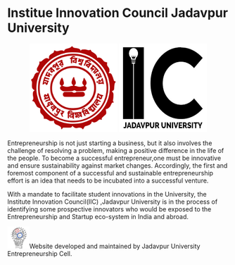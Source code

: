 # Institue Innovation Council Jadavpur University



<p align="center">
<img src="https://github.com/jadavpur-university-ed-cell/IICJadavpurUniversity/blob/master/assets/img/logo/julogo.png" width="200" height="200"></img>
<img src="https://github.com/jadavpur-university-ed-cell/IICJadavpurUniversity/blob/master/assets/img/logo/iic_logo_converted.jpg" width="200" height="200"></img></p>



Entrepreneurship is not just starting a business, but it also involves the challenge of resolving a problem, making a positive difference in the life of the people. To become a successful entrepreneur,one must be innovative and ensure sustainability against market changes. 
Accordingly, the first and foremost component of a successful and sustainable entrepreneurship effort is an idea that needs to be incubated into a successful venture.

With a mandate  to  facilitate  student  innovations  in  the  University, the Institute Innovation Council(IIC) ,Jadavpur University is in the process of identifying some prospective innovators who  would  be  exposed  to  the  Entrepreneurship  and  Startup  eco-system  in  India  and  abroad.

<img src="https://github.com/jadavpur-university-ed-cell/IICJadavpurUniversity/blob/master/assets/img/logo/ecelljulogo.png" width="50" height="50"></img>Website developed and maintained by Jadavpur University Entrepreneurship Cell.


